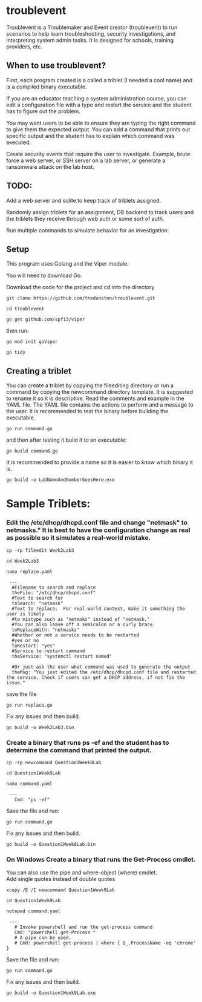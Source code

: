 # troublevent

Troublevent is a Troublemaker and Event creator (troublevent) to run scenarios to help learn troubleshooting, security investigations, and interpreting system admin tasks. It is designed for schools, training providers, etc.

## When to use troublevent?

First, each program created is a called a triblet (I needed a cool name) and is a compiled binary executable.

If you are an educator teaching a system administration course, you can edit a configuration file with a typo and restart the service and the student has to figure out the problem.

You may want users to be able to ensure they are typing the right command to give them the expected output.  You can add a command that prints out specific output and the student has to explain which command was executed.

Create security events that require the user to investigate.  Example, brute force a web server, or SSH server on a lab server, or generate a ransomware attack on the lab host.

## TODO:

Add a web server and sqlite to keep track of triblets assigned.

Randomly assign triblets for an assignment, DB backend to track users and the triblets they receive through web auth or some sort of auth.

Run multiple commands to simulate behavior for an investigation.

## Setup

This program uses Golang and the Viper module.

You will need to download Go.

Download the code for the project and cd into the directory

`git clone https://github.com/thedunston/troublevent.git`

`cd troublevent`

`go get github.com/spf13/viper`


then run:

`go mod init goViper`

`go tidy`
 

## Creating a triblet

You can create a triblet by copying the fileediting directory or run a command by copying the newcommand directory template.  It is suggested to rename it so it is descriptive.  Read the comments and example in the YAML file. The YAML file contains the actions to perform and a message to the user.  It is recommended to test the binary before building the executable.

`go run command.go`

and then after testing it build it to an executable:

`go build command.go`

It is recommended to provide a name so it is easier to know which binary it is.

`go build -o LabNameAndNumberGoesHere.exe`

# Sample Triblets:

### Edit the /etc/dhcp/dhcpd.conf file and change "netmask" to netmasks."  It is best to have the configuration change as real as possible so it simulates a real-world mistake.

`cp -rp fileedit Week2Lab3`

`cd Week2Lab3`

`nano replace.yaml`


     ---
      #Filename to search and replace
      theFile: "/etc/dhcp/dhcpd.conf"
      #Text to search for
      toSearch: "netmask"
      #Text to replace.  For real-world context, make it something the user is likely
      #to mistype such as "netmaks" instead of "netmask."
      #You can also leave off a semicolon or a curly brace.
      toReplaceWith: "netmasks"
      #Whether or not a service needs to be restarted
      #yes or no
      toRestart: "yes"
      #Service to restart command
      theService: "systemctl restart named"

      #Or just ask the user what command was used to generate the output
      theMsg: "You just edited the /etc/dhcp/dhcpd.conf file and restarted the service. Check if users can get a DHCP address, if not fix the issue." 
 

save the file

`go run replace.go`

Fix any issues and then build.

`go build -o Week2Lab3.bin`

### Create a binary that runs ps -ef and the student has to determine the command that printed the output.

`cp -rp newcommand Question1Week8Lab`

`cd Question1Week8Lab`

`nano command.yaml`

     ---
       Cmd: "ps -ef"

Save the file and run:

`go run command.go`

Fix any issues and then build.

`go build -o Question1Week8Lab.bin`

### On Windows Create a binary that runs the Get-Process cmdlet.
You can also use the pipe and where-object (where) cmdlet.  
Add single quotes instead of double quotes

`xcopy /E /I newcommand Question1Week9Lab`

`cd Question1Week9Lab`

`notepad command.yaml`

     ---
       # Invoke powershell and run the get-process command
       Cmd: "powershell get-Process "
       # A pipe can be used.
       # Cmd: powershell get-process | where { $_.ProcessName -eq 'chrome' }

Save the file and run:

`go run command.go`

Fix any issues and then build.

`go build -o Question1Week9Lab.exe`
